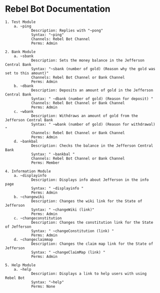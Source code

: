 # Rebel Bot Documentation

	1. Test Module
		a. ~ping
				Description: Replies with "~pong"
				Syntax: "~ping"
				Channels: Rebel Bot Channel
				Perms: Admin

	2. Bank Module
		a. ~sbank 
				Description: Sets the money balance in the Jefferson Central Bank
				Syntax: "~sbank (number of gold) (Reason why the gold was set to this amount)"
				Channels: Rebel Bot Channel or Bank Channel
				Perms: Admin
		b. ~dbank 
				Description: Deposits an amount of gold in the Jefferson Central Bank
				Syntax: " ~dbank (number of gold) (Reason for deposit) "
				Channels: Rebel Bot Channel or Bank Channel
				Perms: Admin
		c. ~wbank  
				Description: Withdraws an amount of gold from the Jefferson Central Bank
				Syntax: " ~wbank (number of gold) (Reason for withdrawal) "
				Channels: Rebel Bot Channel or Bank Channel
				Perms: Admin
		d. ~bankbal
				Description: Checks the balance in the Jefferson Central Bank
				Syntax: " ~bankbal "
				Channels: Rebel Bot Channel or Bank Channel
				Perms: Member

	4. Information Module
		a. ~displayinfo
				Description: Displays info about Jefferson in the info page
				Syntax: " ~displayinfo "
				Perms: Admin
		b. ~changewiki
				Description: Changes the wiki link for the State of Jefferson
				Syntax: " ~changeWiki (link)"
				Perms: Admin
		c. ~changeconstitution
				Description: Changes the constitution link for the State of Jefferson
				Syntax: " ~changeConstitution (link) "
				Perms: Admin
		d. ~changeclaimmap
				Description: Changes the claim map link for the State of Jefferson
				Syntax: " ~changeClaimMap (link) "
				Perms: Admin

	5. Help Module
		a. ~help
				Description: Displays a link to help users with using Rebel Bot
				Syntax: "~help"
				Perms: None



